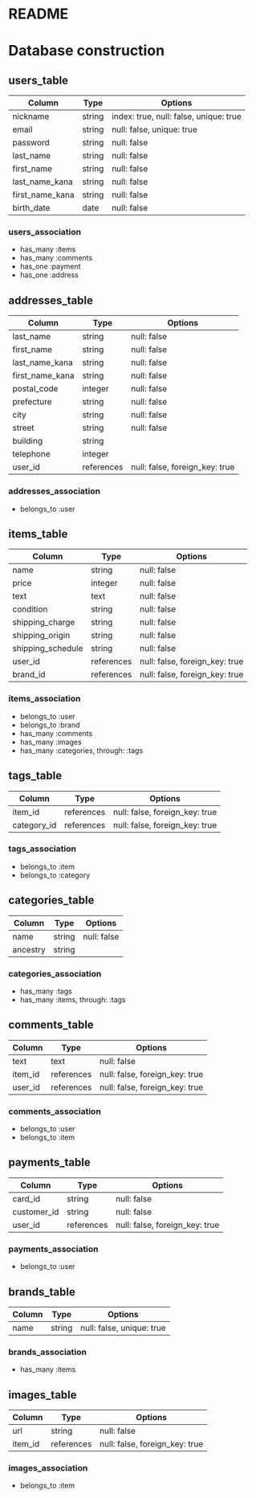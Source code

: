 # README

# Database construction

## users_table
|Column|Type|Options|
|------|----|-------|
|nickname|string|index: true, null: false, unique: true|
|email|string|null: false, unique: true|
|password|string|null: false|
|last_name|string|null: false|
|first_name|string|null: false|
|last_name_kana|string|null: false|
|first_name_kana|string|null: false|
|birth_date|date|null: false|
### users_association
- has_many :items
- has_many :comments
- has_one :payment
- has_one :address

## addresses_table
|Column|Type|Options|
|------|----|-------|
|last_name|string|null: false|
|first_name|string|null: false|
|last_name_kana|string|null: false|
|first_name_kana|string|null: false|
|postal_code|integer|null: false|
|prefecture|string|null: false|
|city|string|null: false|
|street|string|null: false|
|building|string|
|telephone|integer|
|user_id|references|null: false, foreign_key: true|
### addresses_association
- belongs_to :user

## items_table
|Column|Type|Options|
|------|----|-------|
|name|string|null: false|
|price|integer|null: false|
|text|text|null: false|
|condition|string|null: false|
|shipping_charge|string|null: false|
|shipping_origin|string|null: false|
|shipping_schedule|string|null: false|
|user_id|references|null: false, foreign_key: true|
|brand_id|references|null: false, foreign_key: true|
### items_association
- belongs_to :user
- belongs_to :brand
- has_many :comments
- has_many :images
- has_many :categories, through: :tags

## tags_table
|Column|Type|Options|
|------|----|-------|
|item_id|references|null: false, foreign_key: true|
|category_id|references|null: false, foreign_key: true|
### tags_association
- belongs_to :item
- belongs_to :category

## categories_table
|Column|Type|Options|
|------|----|-------|
|name|string|null: false|
|ancestry|string|

### categories_association
- has_many :tags
- has_many :items, through: :tags

## comments_table
|Column|Type|Options|
|------|----|-------|
|text|text|null: false|
|item_id|references|null: false, foreign_key: true|
|user_id|references|null: false, foreign_key: true|
### comments_association
- belongs_to :user
- belongs_to :item

## payments_table
|Column|Type|Options|
|------|----|-------|
|card_id|string|null: false|
|customer_id|string|null: false|
|user_id|references|null: false, foreign_key: true|
### payments_association
- belongs_to :user

## brands_table
|Column|Type|Options|
|------|----|-------|
|name|string|null: false, unique: true|
### brands_association
- has_many :items

## images_table
|Column|Type|Options|
|------|----|-------|
|url|string|null: false|
|item_id|references|null: false, foreign_key: true|
### images_association
- belongs_to :item


